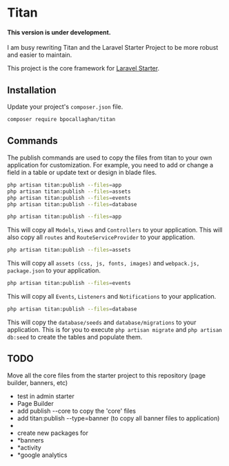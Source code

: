 # Titan

#### This version is under development.
I am busy rewriting Titan and the Laravel Starter Project to be more robust and easier to maintain.

This project is the core framework for [Laravel Starter](https://github.com/bpocallaghan/laravel-admin-starter).

## Installation
Update your project's `composer.json` file.

```bash
composer require bpocallaghan/titan
```

## Commands
The publish commands are used to copy the files from titan to your own application for customization.
For example, you need to add or change a field in a table or update text or design in blade files.
 
```bash
php artisan titan:publish --files=app
php artisan titan:publish --files=assets
php artisan titan:publish --files=events
php artisan titan:publish --files=database
```

```bash
php artisan titan:publish --files=app
```
This will copy all `Models`, `Views` and `Controllers` to your application.
This will also copy all `routes` and `RouteServiceProvider` to your application.

```bash
php artisan titan:publish --files=assets
```
This will copy all `assets (css, js, fonts, images)` and `webpack.js, package.json` to your application.

```bash
php artisan titan:publish --files=events
```
This will copy all `Events`, `Listeners` and `Notifications` to your application.

```bash
php artisan titan:publish --files=database
```
This will copy the `database/seeds` and `database/migrations` to your application.
This is for you to execute `php artisan migrate` and `php artisan db:seed` to create the tables and populate them. 

## TODO
Move all the core files from the starter project to this repository (page builder, banners, etc)

- test in admin starter
- Page Builder
- add publish --core to copy the 'core' files
- add titan:publish --type=banner (to copy all banner files to application)
-
- create new packages for
- *banners
- *activity
- *google analytics

